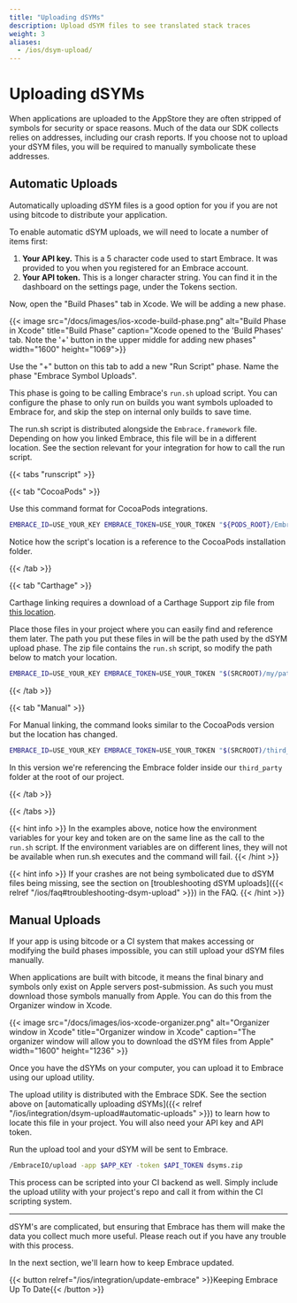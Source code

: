 ```yaml
---
title: "Uploading dSYMs"
description: Upload dSYM files to see translated stack traces
weight: 3
aliases:
  - /ios/dsym-upload/
---
```


# Uploading dSYMs

When applications are uploaded to the AppStore they are often stripped of symbols for security or space reasons.
Much of the data our SDK collects relies on addresses, including our crash reports.
If you choose not to upload your dSYM files, you will be required to manually symbolicate these addresses.

## Automatic Uploads

Automatically uploading dSYM files is a good option for you if you are not using bitcode to distribute your application.  

To enable automatic dSYM uploads, we will need to locate a number of items first:

1. **Your API key.** This is a 5 character code used to start Embrace. It was provided to you when you registered for an Embrace account.
1. **Your API token.** This is a longer character string. You can find it in the dashboard on the settings page, under the Tokens section.

Now, open the "Build Phases" tab in Xcode. We will be adding a new phase.

{{< image src="/docs/images/ios-xcode-build-phase.png" alt="Build Phase in Xcode" title="Build Phase" caption="Xcode opened to the 'Build Phases' tab. Note the '+' button in the upper middle for adding new phases" width="1600" height="1069">}}

Use the "+" button on this tab to add a new "Run Script" phase. Name the phase "Embrace Symbol Uploads".

This phase is going to be calling Embrace's `run.sh` upload script. You can configure the phase to only run on builds you want symbols uploaded to Embrace for, and skip the step on internal only builds to save time.  

The run.sh script is distributed alongside the `Embrace.framework` file. Depending on how you linked Embrace, this file will be in a different location.
See the section relevant for your integration for how to call the run script.

{{< tabs "runscript" >}}

{{< tab "CocoaPods" >}}

Use this command format for CocoaPods integrations.

```sh
EMBRACE_ID=USE_YOUR_KEY EMBRACE_TOKEN=USE_YOUR_TOKEN "${PODS_ROOT}/EmbraceIO/run.sh"
```

Notice how the script's location is a reference to the CocoaPods installation folder.

{{< /tab >}}

{{< tab "Carthage" >}}

Carthage linking requires a download of a Carthage Support zip file from [this location](https://s3.amazonaws.com/embrace-downloads-prod/embrace_carthage_support.zip). 

Place those files in your project where you can easily find and reference them later.
The path you put these files in will be the path used by the dSYM upload phase.
The zip file contains the `run.sh` script, so modify the path below to match your location.

```sh
EMBRACE_ID=USE_YOUR_KEY EMBRACE_TOKEN=USE_YOUR_TOKEN "$(SRCROOT)/my/path/EmbraceIO/run.sh"
```

{{< /tab >}}

{{< tab "Manual" >}}

For Manual linking, the command looks similar to the CocoaPods version but the location has changed.

```sh
EMBRACE_ID=USE_YOUR_KEY EMBRACE_TOKEN=USE_YOUR_TOKEN "$(SRCROOT)/third_party/EmbraceIO/run.sh"
```

In this version we're referencing the Embrace folder inside our `third_party` folder at the root of our project.  

{{< /tab >}}
 
{{< /tabs >}}

{{< hint info >}}
In the examples above, notice how the environment variables for your key and token are on the same line as the call to the `run.sh` script. If the environment variables are on different lines, they will not be available when run.sh executes and the command will fail.
{{< /hint >}}

{{< hint info >}}
If your crashes are not being symbolicated due to dSYM files being missing, see the section on [troubleshooting dSYM uploads]({{< relref "/ios/faq#troubleshooting-dsym-upload" >}}) in the FAQ.
{{< /hint >}}

## Manual Uploads

If your app is using bitcode or a CI system that makes accessing or modifying the build phases impossible, you can still upload your dSYM files manually.  

When applications are built with bitcode, it means the final binary and symbols only exist on Apple servers post-submission. As such you must download those symbols manually from Apple. You can do this from the Organizer window in Xcode.

{{< image src="/docs/images/ios-xcode-organizer.png" alt="Organizer window in Xcode" title="Organizer window in Xcode" caption="The organizer window will allow you to download the dSYM files from Apple" width="1600" height="1236" >}}

Once you have the dSYMs on your computer, you can upload it to Embrace using our upload utility. 
 
The upload utility is distributed with the Embrace SDK. See the section above on [automatically uploading dSYMs]({{< relref "/ios/integration/dsym-upload#automatic-uploads" >}}) to learn how to locate this file in your project. You will also need your API key and API token.

Run the upload tool and your dSYM will be sent to Embrace.

```sh
/EmbraceIO/upload -app $APP_KEY -token $API_TOKEN dsyms.zip
```

This process can be scripted into your CI backend as well. Simply include the upload utility with your project's repo and call it from within the CI scripting system.

--- 

dSYM's are complicated, but ensuring that Embrace has them will make the data you collect much more useful. Please reach out if you have any trouble with this process.

In the next section, we'll learn how to keep Embrace updated.

{{< button relref="/ios/integration/update-embrace" >}}Keeping Embrace Up To Date{{< /button >}}


